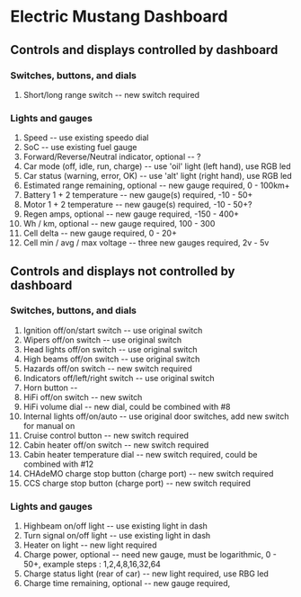 # Electric Mustang Dashboard

## Controls and displays controlled by dashboard

### Switches, buttons, and dials
1. Short/long range switch -- new switch required

### Lights and gauges
1. Speed -- use existing speedo dial
2. SoC -- use existing fuel gauge
3. Forward/Reverse/Neutral indicator, optional -- ?
4. Car mode (off, idle, run, charge) -- use 'oil' light (left hand), use RGB led
5. Car status (warning, error, OK) -- use 'alt' light (right hand), use RGB led
6. Estimated range remaining, optional -- new gauge required, 0 - 100km+
7. Battery 1 + 2 temperature -- new gauge(s) required, -10 - 50+
8. Motor 1 + 2 temperature -- new gauge(s) required, -10 - 50+?
9. Regen amps, optional -- new gauge required, -150 - 400+
10. Wh / km, optional -- new gauge required, 100 - 300
11. Cell delta -- new gauge required, 0 - 20+
12. Cell min / avg / max voltage -- three new gauges required, 2v - 5v

## Controls and displays not controlled by dashboard
### Switches, buttons, and dials
1. Ignition off/on/start switch -- use original switch
2. Wipers off/on switch -- use original switch
3. Head lights off/on switch -- use original switch
4. High beams off/on switch -- use original switch
5. Hazards off/on switch -- new switch required
6. Indicators off/left/right switch -- use original switch
7. Horn button -- 
8. HiFi off/on switch -- new switch
9. HiFi volume dial -- new dial, could be combined with #8
10. Internal lights off/on/auto -- use original door switches, add new switch for manual on
11. Cruise control button -- new switch required
12. Cabin heater off/on switch -- new switch required
13. Cabin heater temperature dial -- new switch required, could be combined with #12
14. CHAdeMO charge stop button (charge port) -- new switch required
15. CCS charge stop button (charge port) -- new switch required

### Lights and gauges
1. Highbeam on/off light -- use existing light in dash
2. Turn signal on/off light -- use existing light in dash
3. Heater on light -- new light required
4. Charge power, optional -- need new gauge, must be logarithmic, 0 - 50+, example steps : 1,2,4,8,16,32,64
5. Charge status light (rear of car) -- new light required, use RBG led
6. Charge time remaining, optional -- new gauge required, 

